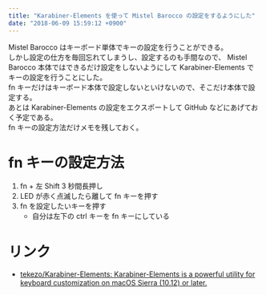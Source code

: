 ```yaml
---
title: "Karabiner-Elements を使って Mistel Barocco の設定をするようにした"
date: "2018-06-09 15:59:12 +0900"
---
```


Mistel Barocco はキーボード単体でキーの設定を行うことができる。  
しかし設定の仕方を毎回忘れてしまうし、設定するのも手間なので、 Mistel Barocco 本体ではできるだけ設定をしないようにして Karabiner-Elements でキーの設定を行うことにした。  
fn キーだけはキーボード本体で設定しないといけないので、そこだけ本体で設定する。  
あとは Karabiner-Elements の設定をエクスポートして GitHub などにあげておく予定である。  
fn キーの設定方法だけメモを残しておく。

# fn キーの設定方法

1. fn + 左 Shift 3 秒間長押し
2. LED が赤く点滅したら離して fn キーを押す
3. fn を設定したいキーを押す
    - 自分は左下の ctrl キーを fn キーにしている

# リンク

- [tekezo/Karabiner-Elements: Karabiner-Elements is a powerful utility for keyboard customization on macOS Sierra (10.12) or later.](https://github.com/tekezo/Karabiner-Elements)
